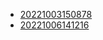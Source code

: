 - [20221003150878](/zet/20221003150878/README.md)
- [20221006141216](/zet/20221006141216/README.md)
